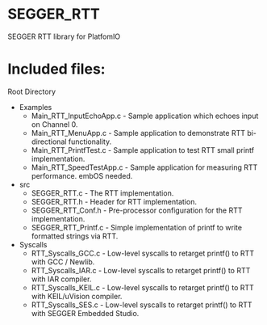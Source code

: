 # SEGGER_RTT
 SEGGER RTT library for PlatfomIO

Included files:
===============
Root Directory
  - Examples
    - Main_RTT_InputEchoApp.c    - Sample application which echoes input on Channel 0.
    - Main_RTT_MenuApp.c         - Sample application to demonstrate RTT bi-directional functionality.
    - Main_RTT_PrintfTest.c      - Sample application to test RTT small printf implementation.
    - Main_RTT_SpeedTestApp.c    - Sample application for measuring RTT performance. embOS needed.
  - src
    - SEGGER_RTT.c                - The RTT implementation.
    - SEGGER_RTT.h                - Header for RTT implementation.
    - SEGGER_RTT_Conf.h           - Pre-processor configuration for the RTT implementation.
    - SEGGER_RTT_Printf.c         - Simple implementation of printf to write formatted strings via RTT.
  - Syscalls
    - RTT_Syscalls_GCC.c          - Low-level syscalls to retarget printf() to RTT with GCC / Newlib.
    - RTT_Syscalls_IAR.c          - Low-level syscalls to retarget printf() to RTT with IAR compiler.
    - RTT_Syscalls_KEIL.c         - Low-level syscalls to retarget printf() to RTT with KEIL/uVision compiler.
    - RTT_Syscalls_SES.c          - Low-level syscalls to retarget printf() to RTT with SEGGER Embedded Studio.